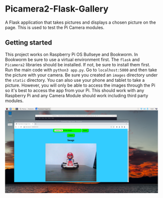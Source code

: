 # Picamera2-Flask-Gallery
A Flask application that takes pictures and displays a chosen picture on the page. This is used to test the Pi Camera modules.

## Getting started

This project works on Raspberry Pi OS Bullseye and Bookworm. In Bookworm be sure to use a virtual environment first. The `flask` and `Picamera2` libraries should be installed. If not, be sure to install them first. Run the main code with `python3 app.py`. Go to `localhost:5000` and then take the picture with your camera. Be sure you created an `images` directory under the `static` directory. You can also use your phone and tablet to take a picture. However, you will only be able to access the images through the Pi so it's best to access the app from your Pi. This should work with any Raspberry Pi and any Camera Module should work including third party modules.

![image](https://github.com/sentairanger/Picamera2-Flask-Gallery/blob/main/mario-kart.png)
